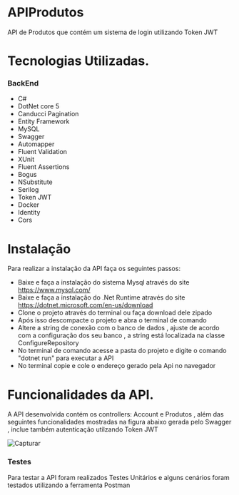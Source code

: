 # APIProdutos
API de Produtos que contém um sistema de login utilizando Token JWT 

# Tecnologias Utilizadas.

### BackEnd
- C#
- DotNet core 5 
- Canducci Pagination
- Entity Framework
- MySQL
- Swagger 
- Automapper
- Fluent Validation
- XUnit
- Fluent Assertions
- Bogus
- NSubstitute
- Serilog
- Token JWT
- Docker
- Identity
- Cors

# Instalação
Para realizar a instalação da API faça os seguintes passos:
- Baixe e faça a instalação do sistema Mysql através do site https://www.mysql.com/
- Baixe e faça a instalação do .Net Runtime através do site https://dotnet.microsoft.com/en-us/download 
- Clone o projeto através do terminal  ou faça download dele zipado 
- Após isso descompacte o projeto e abra o terminal de comando
- Altere a string de conexão com o banco de dados , ajuste de acordo com a configuração dos seu banco , a string está localizada na classe ConfigureRepository
- No terminal de comando acesse  a pasta do projeto e digite o comando "dotnet run" para executar a API 
- No terminal copie e cole o endereço gerado pela Api no navegador

# Funcionalidades da API.

A API desenvolvida contém os  controllers:  Account e Produtos , além das seguintes funcionalidades  mostradas na  figura abaixo gerada pelo Swagger , inclue também autenticação utilzando Token JWT 

![Capturar](https://user-images.githubusercontent.com/47072463/144960997-58bfdd15-d3c2-42fe-b4b4-2ea980f8e026.PNG)

### Testes

Para testar a API foram realizados Testes Unitários  e alguns cenários foram testados utilizando a ferramenta Postman
